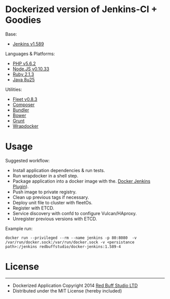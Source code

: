 Dockerized version of Jenkins-CI + Goodies
===========

Base:

* [Jenkins v1.589](http://jenkins-ci.org/)

Languages & Platforms:

* [PHP v5.6.2](http://php.net/ChangeLog-5.php#5.6.2)
* [Node.JS v0.10.33](http://blog.nodejs.org/2014/10/23/node-v0-10-33-stable/)
* [Ruby 2.1.3](https://www.ruby-lang.org/en/news/2014/09/19/ruby-2-1-3-is-released/)
* [Java 8u25](http://www.oracle.com/technetwork/java/javase/8u25-relnotes-2296185.html)

Utilities:

* [Fleet v0.8.3](https://github.com/coreos/fleet)
* [Composer](http://getcomposer.org/)
* [Bundler](http://bundler.io)
* [Bower](http://bower.io)
* [Grunt](http://gruntjs.com)
* [Wrapdocker](https://github.com/jpetazzo/dind/blob/master/wrapdocker)

# Usage

Suggested workflow:

* Install application dependencies & run tests.
* Run wrapdocker in a shell step.
* Package application into a docker image with the.
  [Docker Jenkins Plugin](https://wiki.jenkins-ci.org/display/JENKINS/Docker+build+step+plugin)).
* Push image to private registry.
* Clean up previous tags if necessary.
* Deploy unit file to cluster with fleetOs.
* Register with ETCD.
* Service discovery with confd to configure Vulcan/HAproxy.
* Unregister previous versions with ETCD.

Example run:

`docker run --privileged --rm --name jenkins -p 80:8080  -v /var/run/docker.sock:/var/run/docker.sock -v <persistance path>:/jenkins redbuffstudio/docker-jenkins:1.589-4`

# License
-------

 * Dockerized Application Copyright 2014 [Red Buff Studio LTD](http://redbuffstudio.com)
 * Distributed under the MIT License (hereby included)
